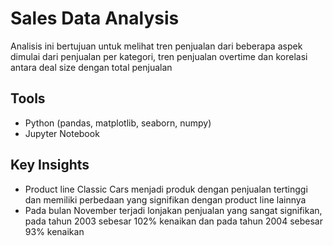 # Sales Data Analysis
Analisis ini bertujuan untuk melihat tren penjualan dari beberapa aspek dimulai dari penjualan per kategori, tren penjualan overtime dan korelasi antara deal size dengan total penjualan

## Tools
* Python (pandas, matplotlib, seaborn, numpy)
* Jupyter Notebook

## Key Insights
* Product line Classic Cars menjadi produk dengan penjualan tertinggi dan memiliki perbedaan yang signifikan dengan product line lainnya
* Pada bulan November terjadi lonjakan penjualan yang sangat signifikan, pada tahun 2003 sebesar 102% kenaikan dan pada tahun 2004 sebesar 93% kenaikan
  
